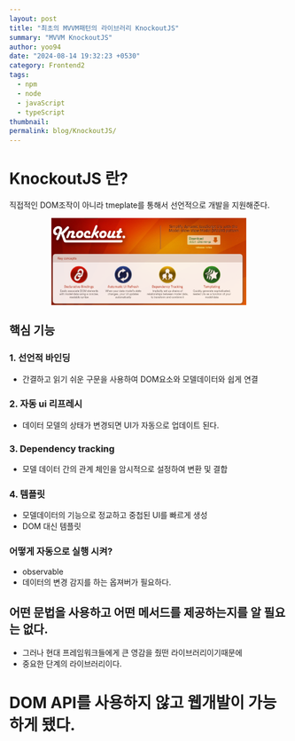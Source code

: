 ```yaml
---
layout: post
title: "최초의 MVVM패턴의 라이브러리 KnockoutJS"
summary: "MVVM KnockoutJS"
author: yoo94
date: "2024-08-14 19:32:23 +0530"
category: Frontend2
tags:
  - npm
  - node
  - javaScript
  - typeScript
thumbnail:
permalink: blog/KnockoutJS/
---
```


# KnockoutJS 란?

직접적인 DOM조작이 아니라 tmeplate를 통해서 선언적으로 개발을 지원해준다.

<div style="display: flex; justify-content: center;">
  <img src="../blog/postImg/knockoutjs.png" style="width: 70%; height:70%;">
</div>

## 핵심 기능

### 1. 선언적 바인딩

- 간결하고 읽기 쉬운 구문을 사용하여 DOM요소와 모델데이터와 쉽게 연결

### 2. 자동 ui 리프레시

- 데이터 모델의 상태가 변경되면 UI가 자동으로 업데이트 된다.

### 3. Dependency tracking

- 모델 데이터 간의 관계 체인을 암시적으로 설정하여 변환 및 결합

### 4. 템플릿

- 모델데이터의 기능으로 정교하고 중첩된 UI를 빠르게 생성
- DOM 대신 템플릿

### 어떻게 자동으로 실행 시켜?

- observable
- 데이터의 변경 감지를 하는 옵져버가 필요하다.

## 어떤 문법을 사용하고 어떤 메서드를 제공하는지를 알 필요는 없다.

- 그러나 현대 프레임워크들에게 큰 영감을 줬떤 라이브러리이기때문에
- 중요한 단계의 라이브러리이다.

# DOM API를 사용하지 않고 웹개발이 가능하게 됐다.

